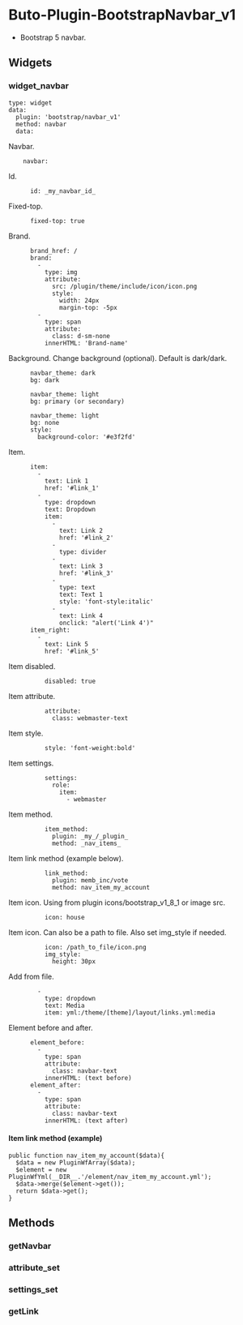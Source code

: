 # Buto-Plugin-BootstrapNavbar_v1

<ul>
<li>Bootstrap 5 navbar.</li>
</ul>

<a name="key_0"></a>

## Widgets



<a name="key_0_0"></a>

### widget_navbar

<pre><code>type: widget
data:
  plugin: 'bootstrap/navbar_v1'
  method: navbar
  data:</code></pre>
<p>Navbar.</p>
<pre><code>    navbar:</code></pre>
<p>Id.</p>
<pre><code>      id: _my_navbar_id_</code></pre>
<p>Fixed-top.</p>
<pre><code>      fixed-top: true</code></pre>
<p>Brand.</p>
<pre><code>      brand_href: /
      brand:
        -
          type: img
          attribute:
            src: /plugin/theme/include/icon/icon.png
            style:
              width: 24px
              margin-top: -5px
        -
          type: span
          attribute:
            class: d-sm-none
          innerHTML: 'Brand-name'</code></pre>
<p>Background. Change background (optional). Default is dark/dark.</p>
<pre><code>      navbar_theme: dark
      bg: dark</code></pre>
<pre><code>      navbar_theme: light
      bg: primary (or secondary)</code></pre>
<pre><code>      navbar_theme: light
      bg: none
      style:
        background-color: '#e3f2fd'</code></pre>
<p>Item.</p>
<pre><code>      item:
        -
          text: Link 1
          href: '#link_1'
        -
          type: dropdown
          text: Dropdown
          item:
            -
              text: Link 2
              href: '#link_2'
            -
              type: divider
            -
              text: Link 3
              href: '#link_3'
            -
              type: text
              text: Text 1
              style: 'font-style:italic'
            -
              text: Link 4
              onclick: "alert('Link 4')"
      item_right:
        -
          text: Link 5
          href: '#link_5'</code></pre>
<p>Item disabled.</p>
<pre><code>          disabled: true</code></pre>
<p>Item attribute.</p>
<pre><code>          attribute:
            class: webmaster-text</code></pre>
<p>Item style.</p>
<pre><code>          style: 'font-weight:bold'</code></pre>
<p>Item settings.</p>
<pre><code>          settings:
            role:
              item:
                - webmaster</code></pre>
<p>Item method.</p>
<pre><code>          item_method:
            plugin: _my_/_plugin_
            method: _nav_items_</code></pre>
<p>Item link method (example below).</p>
<pre><code>          link_method:
            plugin: memb_inc/vote
            method: nav_item_my_account</code></pre>
<p>Item icon.
Using from plugin icons/bootstrap_v1_8_1 or image src.</p>
<pre><code>          icon: house</code></pre>
<p>Item icon. Can also be a path to file. Also set img_style if needed.</p>
<pre><code>          icon: /path_to_file/icon.png
          img_style:
            height: 30px</code></pre>
<p>Add from file.</p>
<pre><code>        -
          type: dropdown
          text: Media
          item: yml:/theme/[theme]/layout/links.yml:media</code></pre>
<p>Element before and after.</p>
<pre><code>      element_before:
        -
          type: span
          attribute:
            class: navbar-text
          innerHTML: (text before)
      element_after:
        -
          type: span
          attribute:
            class: navbar-text
          innerHTML: (text after)</code></pre>

<a name="key_0_0_0"></a>

#### Item link method (example)

<pre><code>public function nav_item_my_account($data){
  $data = new PluginWfArray($data);
  $element = new PluginWfYml(__DIR__.'/element/nav_item_my_account.yml');
  $data-&gt;merge($element-&gt;get());
  return $data-&gt;get();
}</code></pre>

<a name="key_1"></a>

## Methods



<a name="key_1_0"></a>

### getNavbar



<a name="key_1_1"></a>

### attribute_set



<a name="key_1_2"></a>

### settings_set



<a name="key_1_3"></a>

### getLink



